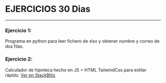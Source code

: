# EJERCICIOS 30 Dias
***

### Ejercicio 1:
Programa en python para leer fichero de xlsx y obtener nombre y correo de dos filas.
### Ejercicio 2:
Calculador de hipoteca hecho en JS + HTML TailwindCss para estilar rápido. [Ver en StackBlitz](https://js-ws7vsi.stackblitz.io)